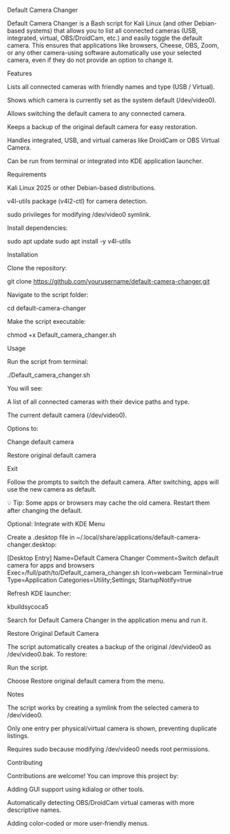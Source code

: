 Default Camera Changer

Default Camera Changer is a Bash script for Kali Linux (and other Debian-based systems) that allows you to list all connected cameras (USB, integrated, virtual, OBS/DroidCam, etc.) and easily toggle the default camera. This ensures that applications like browsers, Cheese, OBS, Zoom, or any other camera-using software automatically use your selected camera, even if they do not provide an option to change it.

Features

Lists all connected cameras with friendly names and type (USB / Virtual).

Shows which camera is currently set as the system default (/dev/video0).

Allows switching the default camera to any connected camera.

Keeps a backup of the original default camera for easy restoration.

Handles integrated, USB, and virtual cameras like DroidCam or OBS Virtual Camera.

Can be run from terminal or integrated into KDE application launcher.

Requirements

Kali Linux 2025 or other Debian-based distributions.

v4l-utils package (v4l2-ctl) for camera detection.

sudo privileges for modifying /dev/video0 symlink.

Install dependencies:

sudo apt update
sudo apt install -y v4l-utils

Installation

Clone the repository:

git clone https://github.com/yourusername/default-camera-changer.git


Navigate to the script folder:

cd default-camera-changer


Make the script executable:

chmod +x Default_camera_changer.sh

Usage

Run the script from terminal:

./Default_camera_changer.sh


You will see:

A list of all connected cameras with their device paths and type.

The current default camera (/dev/video0).

Options to:

Change default camera

Restore original default camera

Exit

Follow the prompts to switch the default camera. After switching, apps will use the new camera as default.

💡 Tip: Some apps or browsers may cache the old camera. Restart them after changing the default.

Optional: Integrate with KDE Menu

Create a .desktop file in ~/.local/share/applications/default-camera-changer.desktop:

[Desktop Entry]
Name=Default Camera Changer
Comment=Switch default camera for apps and browsers
Exec=/full/path/to/Default_camera_changer.sh
Icon=webcam
Terminal=true
Type=Application
Categories=Utility;Settings;
StartupNotify=true


Refresh KDE launcher:

kbuildsycoca5


Search for Default Camera Changer in the application menu and run it.

Restore Original Default Camera

The script automatically creates a backup of the original /dev/video0 as /dev/video0.bak. To restore:

Run the script.

Choose Restore original default camera from the menu.

Notes

The script works by creating a symlink from the selected camera to /dev/video0.

Only one entry per physical/virtual camera is shown, preventing duplicate listings.

Requires sudo because modifying /dev/video0 needs root permissions.

Contributing

Contributions are welcome! You can improve this project by:

Adding GUI support using kdialog or other tools.

Automatically detecting OBS/DroidCam virtual cameras with more descriptive names.

Adding color-coded or more user-friendly menus.
